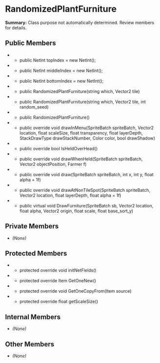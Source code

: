 # RandomizedPlantFurniture

**Summary:** Class purpose not automatically determined. Review members for details.

## Public Members
- - public NetInt topIndex = new NetInt();
- - public NetInt middleIndex = new NetInt();
- - public NetInt bottomIndex = new NetInt();
- - public RandomizedPlantFurniture(string which, Vector2 tile)
- - public RandomizedPlantFurniture(string which, Vector2 tile, int random_seed)
- - public RandomizedPlantFurniture()
- - public override void drawInMenu(SpriteBatch spriteBatch, Vector2 location, float scaleSize, float transparency, float layerDepth, StackDrawType drawStackNumber, Color color, bool drawShadow)
- - public override bool IsHeldOverHead()
- - public override void drawWhenHeld(SpriteBatch spriteBatch, Vector2 objectPosition, Farmer f)
- - public override void draw(SpriteBatch spriteBatch, int x, int y, float alpha = 1f)
- - public override void drawAtNonTileSpot(SpriteBatch spriteBatch, Vector2 location, float layerDepth, float alpha = 1f)
- - public virtual void DrawFurniture(SpriteBatch sb, Vector2 location, float alpha, Vector2 origin, float scale, float base_sort_y)

## Private Members
- *(None)*

## Protected Members
- - protected override void initNetFields()
- - protected override Item GetOneNew()
- - protected override void GetOneCopyFrom(Item source)
- - protected override float getScaleSize()

## Internal Members
- *(None)*

## Other Members
- *(None)*

